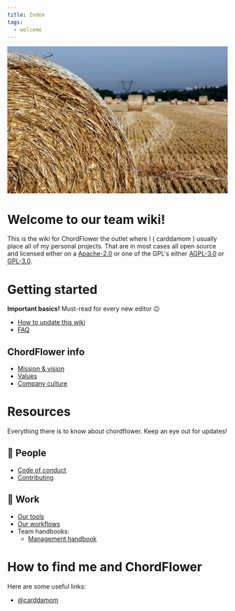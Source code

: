 ```yaml
---
title: Index
tags:
  - welcome
---
```


![Inspiration for ChordFlower](./header.png)

# Welcome to our team wiki!

This is the wiki for ChordFlower the outlet where I ( carddamom ) usually place all of my personal projects. That are in most cases all open source and licensed either on a [Apache-2.0](./licenses/apache-v2.0.md) or one of the GPL's either [AGPL-3.0](./licenses/gnu-agpl-v3.0.md) or [GPL-3.0](./licenses/gnu-gpl-v3.0.md).

# Getting started

**Important basics!** Must-read for every new editor 😉

- [How to update this wiki](./wiki/update.md)
- [FAQ](./wiki/faq.md)

## ChordFlower info

- [Mission & vision](./corporate/mission.md)
- [Values](./corporate/values.md)
- [Company culture](./corporate/culture.md)

# Resources

Everything there is to know about chordflower. Keep an eye out for updates!

## 👤 People

- [Code of conduct](./corporate/code-of-conduct.md)
- [Contributing](./contributing.md)

## 💼 Work

- [Our tools](./management/tools.md)
- [Our workflows](./management/workflows.md)
- Team handbooks:
    - [Management handbook](./management.md)

# How to find me and ChordFlower

Here are some useful links:

- [@carddamom](mailto:%63%61%72%64%64%61%6D%6F%6D%40%63%68%6F%72%64%66%6C%6F%77%65%72%2E%63%63)
